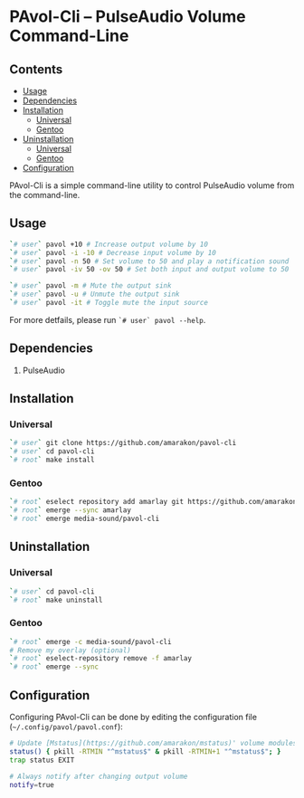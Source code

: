 PAvol-Cli – PulseAudio Volume Command-Line
================

## Contents

-   [Usage](#usage)
-   [Dependencies](#dependencies)
-   [Installation](#installation)
    -   [Universal](#universal)
    -   [Gentoo](#gentoo)
-   [Uninstallation](#uninstallation)
    -   [Universal](#universal-1)
    -   [Gentoo](#gentoo-1)
-   [Configuration](#configuration)

PAvol-Cli is a simple command-line utility to control PulseAudio volume
from the command-line.

## Usage

``` sh
`# user` pavol +10 # Increase output volume by 10
`# user` pavol -i -10 # Decrease input volume by 10
`# user` pavol -n 50 # Set volume to 50 and play a notification sound
`# user` pavol -iv 50 -ov 50 # Set both input and output volume to 50

`# user` pavol -m # Mute the output sink
`# user` pavol -u # Unmute the output sink
`# user` pavol -it # Toggle mute the input source
```

For more detfails, please run `` `# user` pavol --help ``.

## Dependencies

1.  PulseAudio

## Installation

### Universal

``` sh
`# user` git clone https://github.com/amarakon/pavol-cli
`# user` cd pavol-cli
`# root` make install
```

### Gentoo

``` sh
`# root` eselect repository add amarlay git https://github.com/amarakon/amarlay
`# root` emerge --sync amarlay
`# root` emerge media-sound/pavol-cli
```

## Uninstallation

### Universal

``` sh
`# user` cd pavol-cli
`# root` make uninstall
```

### Gentoo

``` sh
`# root` emerge -c media-sound/pavol-cli
# Remove my overlay (optional)
`# root` eselect-repository remove -f amarlay
`# root` emerge --sync
```

## Configuration

Configuring PAvol-Cli can be done by editing the configuration file
(`~/.config/pavol/pavol.conf`):

``` sh
# Update [Mstatus](https://github.com/amarakon/mstatus)' volume modules
status() { pkill -RTMIN "^mstatus$" & pkill -RTMIN+1 "^mstatus$"; }
trap status EXIT

# Always notify after changing output volume
notify=true
```
